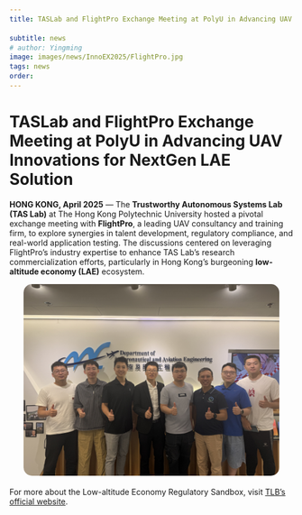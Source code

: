 ```yaml
---
title: TASLab and FlightPro Exchange Meeting at PolyU in Advancing UAV Innovations for NextGen LAE Solution

subtitle: news
# author: Yingming
image: images/news/InnoEX2025/FlightPro.jpg
tags: news
order: 
---
```


# TASLab and FlightPro Exchange Meeting at PolyU in Advancing UAV Innovations for NextGen LAE Solution

**HONG KONG, April 2025** — The **Trustworthy Autonomous Systems Lab (TAS Lab)** at The Hong Kong Polytechnic University hosted a pivotal exchange meeting with **FlightPro**, a leading UAV consultancy and training firm, to explore synergies in talent development, regulatory compliance, and real-world application testing. The discussions centered on leveraging FlightPro’s industry expertise to enhance TAS Lab’s research commercialization efforts, particularly in Hong Kong’s burgeoning **low-altitude economy (LAE)** ecosystem.




<div style="text-align: center; margin-bottom: 20px; display: flex; justify-content: center; gap: 20px;">
  <img src="https://github.com/PolyU-TASLAB/polyu-taslab.github.io/raw/main/images/news/FlightPro.jpg" alt="Banner" 
       style="width: 90%; height: auto; object-fit: cover; border-radius: 15px;">
</div>



For more about the Low-altitude Economy Regulatory Sandbox, visit [TLB’s official website](https://www.tlb.gov.hk/eng/highlights/transport/low-altitude.html).
